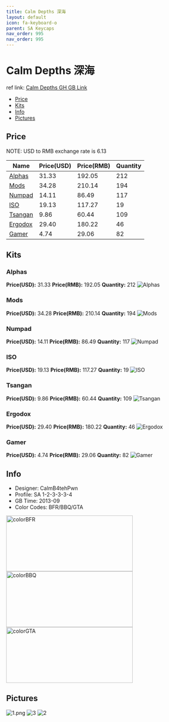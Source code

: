 ```yaml
---
title: Calm Depths 深海
layout: default
icon: fa-keyboard-o
parent: SA Keycaps
nav_order: 995
nav_order: 995
---
```


# Calm Depths 深海

ref link: [Calm Depths GH GB Link](https://geekhack.org/index.php?topic=48214.0)

* [Price](#price)
* [Kits](#kits)
* [Info](#info)
* [Pictures](#pictures)


## Price  
NOTE: USD to RMB exchange rate is 6.13

| Name          | Price(USD)    |  Price(RMB) |  Quantity |
| ------------- | ------------- |  ---------- |  -------- |
|[Alphas](#alphas)|31.33|192.05|212|
|[Mods](#mods)|34.28|210.14|194|
|[Numpad](#numpad)|14.11|86.49|117|
|[ISO](#iso)|19.13|117.27|19|
|[Tsangan](#tsangan)|9.86|60.44|109|
|[Ergodox](#ergodox)|29.40|180.22|46|
|[Gamer](#gamer)|4.74|29.06|82|


## Kits
### Alphas
**Price(USD):** 31.33    **Price(RMB):** 192.05    **Quantity:** 212
<img src="{{ 'assets/images/sa-keycaps/calmdepths/kits_pics/alphas.png' | relative_url }}" alt="Alphas" class="image featured">

### Mods
**Price(USD):** 34.28    **Price(RMB):** 210.14    **Quantity:** 194
<img src="{{ 'assets/images/sa-keycaps/calmdepths/kits_pics/mods.png' | relative_url }}" alt="Mods" class="image featured">

### Numpad
**Price(USD):** 14.11    **Price(RMB):** 86.49    **Quantity:** 117
<img src="{{ 'assets/images/sa-keycaps/calmdepths/kits_pics/numpad.png' | relative_url }}" alt="Numpad" class="image featured">

### ISO
**Price(USD):** 19.13    **Price(RMB):** 117.27    **Quantity:** 19
<img src="{{ 'assets/images/sa-keycaps/calmdepths/kits_pics/iso.png' | relative_url }}" alt="ISO" class="image featured">

### Tsangan
**Price(USD):** 9.86    **Price(RMB):** 60.44    **Quantity:** 109
<img src="{{ 'assets/images/sa-keycaps/calmdepths/kits_pics/tsangan.png' | relative_url }}" alt="Tsangan" class="image featured">

### Ergodox
**Price(USD):** 29.40    **Price(RMB):** 180.22    **Quantity:** 46
<img src="{{ 'assets/images/sa-keycaps/calmdepths/kits_pics/ergodox.png' | relative_url }}" alt="Ergodox" class="image featured">

### Gamer
**Price(USD):** 4.74    **Price(RMB):** 29.06    **Quantity:** 82
<img src="{{ 'assets/images/sa-keycaps/calmdepths/kits_pics/gamer.png' | relative_url }}" alt="Gamer" class="image featured">


## Info
* Designer: CalmB4tehPwn
* Profile: SA 1-2-3-3-3-4
* GB Time: 2013-09
* Color Codes: BFR/BBQ/GTA  
<img src="{{ 'assets/images/sa-keycaps/SP_ColorCodes/abs/SP_Abs_ColorCodes_BFR.png' | relative_url }}" alt="colorBFR" height="150" width="340">
<img src="{{ 'assets/images/sa-keycaps/SP_ColorCodes/abs/SP_Abs_ColorCodes_BBQ.png' | relative_url }}" alt="colorBBQ" height="150" width="340">
<img src="{{ 'assets/images/sa-keycaps/SP_ColorCodes/abs/SP_Abs_ColorCodes_GTA.png' | relative_url }}" alt="colorGTA" height="150" width="340">


## Pictures
<img src="{{ 'assets/images/sa-keycaps/calmdepths/rendering_pics/1.png' | relative_url }}" alt="1.png" class="image featured">
<img src="{{ 'assets/images/sa-keycaps/calmdepths/rendering_pics/3.jpg' | relative_url }}" alt="3" class="image featured">
<img src="{{ 'assets/images/sa-keycaps/calmdepths/rendering_pics/2.jpg' | relative_url }}" alt="2" class="image featured">
